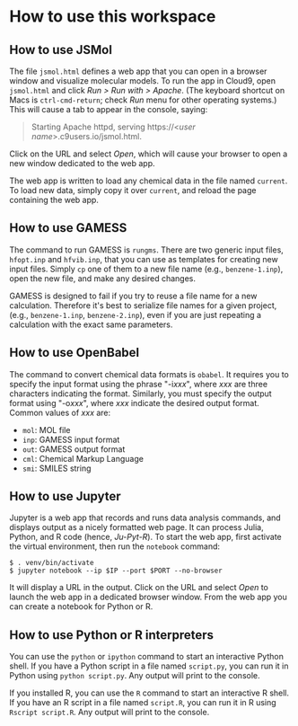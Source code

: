 # How to use this workspace

## How to use JSMol

The file `jsmol.html` defines a web app that you can open in a browser window and visualize molecular models. To run the app in Cloud9, open `jsmol.html` and click *Run > Run with > Apache*. (The keyboard shortcut on Macs is `ctrl-cmd-return`; check *Run* menu for other operating systems.) This will cause a tab to appear in the console, saying:

> Starting Apache httpd, serving https://\<*user name*\>.c9users.io/jsmol.html.

Click on the URL and select *Open*, which will cause your browser to open a new window dedicated to the web app.

The web app is written to load any chemical data in the file named `current`. To load new data, simply copy it over `current`, and reload the page containing the web app.


## How to use GAMESS

The command to run GAMESS is `rungms`. There are two generic input files, `hfopt.inp` and `hfvib.inp`, that you can use as templates for creating new input files. Simply `cp` one of them to a new file name (e.g., `benzene-1.inp`), open the new file, and make any desired changes.

GAMESS is designed to fail if you try to reuse a file name for a new calculation. Therefore it's best to serialize file names for a given project, (e.g., `benzene-1.inp`, `benzene-2.inp`), even if you are just repeating a calculation with the exact same parameters.


## How to use OpenBabel

The command to convert chemical data formats is `obabel`. It requires you to specify the input format using the phrase "-i*xxx*", where *xxx* are three characters indicating the format. Similarly, you must specify the output format using "-o*xxx*", where *xxx* indicate the desired output format. Common values of *xxx* are:

- `mol`: MOL file
- `inp`: GAMESS input format
- `out`: GAMESS output format
- `cml`: Chemical Markup Language
- `smi`: SMILES string 


## How to use Jupyter

Jupyter is a web app that records and runs data analysis commands, and displays output as a nicely formatted web page. It can process Julia, Python, and R code (hence, *Ju-Pyt-R*). To start the web app, first activate the virtual environment, then run the `notebook` command:

    $ . venv/bin/activate
    $ jupyter notebook --ip $IP --port $PORT --no-browser
    
It will display a URL in the output. Click on the URL and select *Open* to launch the web app in a dedicated browser window. From the web app you can create a notebook for Python or R.


## How to use Python or R interpreters

You can use the `python` or `ipython` command to start an interactive Python shell. If you have a Python script in a file named `script.py`, you can run it in Python using `python script.py`. Any output will print to the console.

If you installed R, you can use the `R` command to start an interactive R shell. If you have an R script in a file named `script.R`, you can run it in R using `Rscript script.R`.  Any output will print to the console.
